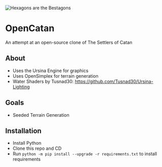 ![Hexagons are the Bestagons](https://github.com/LyfeOnEdge/OpenCatan/blob/main/Capture.PNG?raw=True)

# OpenCatan
 An attempt at an open-source clone of The Settlers of Catan

## About
 - Uses the Ursina Engine for graphics
 - Uses OpenSimplex for terrain generation
 - Water Shaders by Tusnad30: https://github.com/Tusnad30/Ursina-Lighting

## Goals
 - Seeded Terrain Generation


## Installation
 - Install Python
 - Clone this repo and CD
 - Run `python -m pip install --upgrade -r requirements.txt` to install requirements
